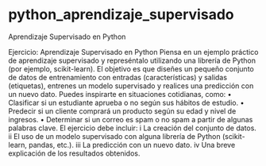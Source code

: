 # python_aprendizaje_supervisado
Aprendizaje Supervisado en Python

Ejercicio: Aprendizaje Supervisado en Python
Piensa en un ejemplo práctico de aprendizaje supervisado y represéntalo utilizando una librería de
Python (por ejemplo, scikit-learn). El objetivo es que diseñes un pequeño conjunto de datos de
entrenamiento con entradas (características) y salidas (etiquetas), entrenes un modelo supervisado y
realices una predicción con un nuevo dato.
Puedes inspirarte en situaciones cotidianas, como:
• Clasificar si un estudiante aprueba o no según sus hábitos de estudio.
• Predecir si un cliente comprará un producto según su edad y nivel de ingresos.
• Determinar si un correo es spam o no spam a partir de algunas palabras clave.
El ejercicio debe incluir:
i La creación del conjunto de datos.
ii El uso de un modelo supervisado con alguna librería de Python (scikit-learn, pandas, etc.).
iii La predicción con un nuevo dato.
iv Una breve explicación de los resultados obtenidos.

